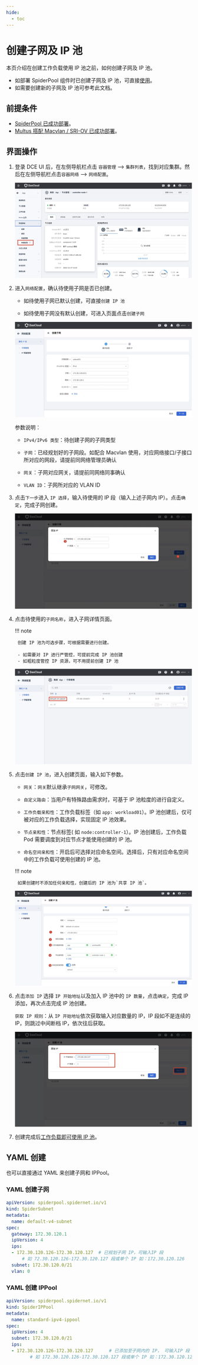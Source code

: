 ```yaml
---
hide:
  - toc
---
```


# 创建子网及 IP 池

本页介绍在创建工作负载使用 IP 池之前，如何创建子网及 IP 池。

- 如部署 SpiderPool 组件时已创建子网及 IP 池，可直接[使用](./usage.md)。
- 如需要创建新的子网及 IP 池可参考此文档。

## 前提条件

- [SpiderPool 已成功部署](./install.md)。
- [Multus 搭配 Macvlan / SRI-OV 已成功部署](../multus-underlay/install.md)。

## 界面操作

1. 登录 DCE UI 后，在左侧导航栏点击 `容器管理` —> `集群列表`，找到对应集群。然后在左侧导航栏点击`容器网络` —> `网络配置`。

    ![网络配置](../../images/networkconfig01.jpg)

1. 进入`网络配置`，确认待使用子网是否已创建。

    - 如待使用子网已默认创建，可直接`创建 IP 池`

    - 如待使用子网没有默认创建，可进入页面点击`创建子网`

    ![创建子网](../../images/subnetcreate.jpg)

    参数说明：

    - `IPv4/IPv6 类型`：待创建子网的子网类型

    - `子网`：已经规划好的子网段。如配合 Macvlan 使用，对应网络接口/子接口所对应的网段，请提前同网络管理员确认

    - `网关`：子网对应网关，请提前同网络同事确认

    - `VLAN ID`：子网所对应的 VLAN ID

1. 点击`下一步`进入 `IP 选择`，输入待使用的 IP 段（输入上述子网内 IP）。点击`确定`，完成子网创建。

    ![创建子网](../../images/subnetcreate02.jpg)

1. 点击待使用的`子网名称`，进入子网详情页面。

    !!! note

        创建 IP 池为可选步骤，可根据需要进行创建。

        - 如需要对 IP 进行严管控，可提前完成 IP 池创建
        - 如粗粒度管控 IP 资源，可不用提前创建 IP 池

    ![子网详情](../../images/subnetlist.jpg)

1. 点击`创建 IP 池`，进入创建页面，输入如下参数。

    - `网关`：`网关`默认继承`子网网关`，可修改。

    - `自定义路由`：当用户有特殊路由需求时，可基于 IP 池粒度的进行自定义。

    - `工作负载亲和性`：工作负载标签（如 `app: workload01`）。IP 池创建后，仅可被对应的工作负载选择，实现固定 IP 池效果。

    - `节点亲和性`：节点标签( 如 `node:controller-1`）。IP 池创建后，工作负载 Pod 需要调度到对应节点才能使用创建的 IP 池。

    - `命名空间亲和性`：开启后可选择对应命名空间。选择后，只有对应命名空间中的工作负载可使用创建的 IP 池。

    !!! note

        如果创建时不添加任何亲和性，创建后的 IP 池为`共享 IP 池`。

    ![创建 IP 池](../../images/createippool01.jpg)

1. 点击`添加 IP` 选择 `IP 开始地址`以及加入 IP 池中的 `IP 数量`，点击`确定`，完成 IP 添加，再次点击完成 IP 池创建。

    `获取 IP 规则`：从 `IP 开始地址`依次获取输入对应数量的 IP，IP 段如不是连续的 IP，则跳过中间断档 IP，依次往后获取。

    ![添加 IP](../../images/createippool02.jpg)

1. 创建完成后[工作负载即可使用 IP 池](../../modules/spiderpool/usage.md)。

## YAML 创建

也可以直接通过 YAML 来创建子网和 IPPool。

### YAML 创建子网

```yaml
apiVersion: spiderpool.spidernet.io/v1
kind: SpiderSubnet
metadata:
  name: default-v4-subnet
spec:
  gateway: 172.30.120.1
  ipVersion: 4
  ips:
  - 172.30.120.126-172.30.120.127  # 已规划子网 IP，可输入IP 段
      # 如 72.30.120.126-172.30.120.127 段或单个 IP 如：172.30.120.126
  subnet: 172.30.120.0/21
  vlan: 0
```

### YAML 创建 IPPool

```yaml
apiVersion: spiderpool.spidernet.io/v1
kind: SpiderIPPool
metadata:
  name: standard-ipv4-ippool
spec:
  ipVersion: 4
  subnet: 172.30.120.0/21
  ips:
  - 172.30.120.126-172.30.120.127      # 已添加至子网内的 IP， 可输入IP 段
         # 如 172.30.120.126-172.30.120.127 段或单个 IP 如：172.30.120.126
```
